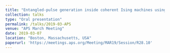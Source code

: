 ```yaml
---
title: "Entangled-pulse generation inside coherent Ising machines using entanglement swapping"
collection: talks
type: "Oral presentation"
permalink: /talks/2019-03-APS
venue: "APS March Meeting"
date: 2019-03-07
location: "Boston, Massachusetts, USA"
paperurl: 'https://meetings.aps.org/Meeting/MAR19/Session/R28.10'
---
```



